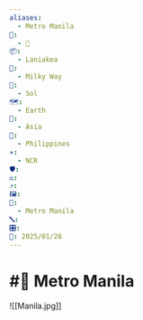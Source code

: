 ```yaml
---
aliases:
  - Metro Manila
📁:
  - 📍
📦:
  - Laniakea
💱:
  - Milky Way
🔀:
  - Sol
🗺️:
  - Earth
🎨:
  - Asia
🏁:
  - Philippines
✳️:
  - NCR
🛡️: 
⚖️: 
⤴️: 
🖼️: 
📍:
  - Metro Manila
🔤: 
🎛️: 
📅: 2025/01/28
---
```

# #📍 Metro Manila

![[Manila.jpg]]